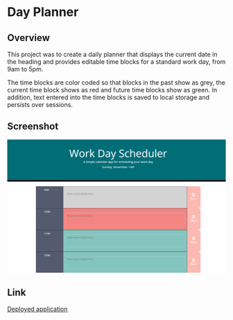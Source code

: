 # Day Planner

## Overview

This project was to create a daily planner that displays the current date in the heading and provides editable time blocks for a standard work day, from 9am to 5pm.

The time blocks are color coded so that blocks in the past show as grey, the current time block shows as red and future time blocks show as green.
In addition, text entered into the time blocks is saved to local storage and persists over sessions.

## Screenshot

![Screenshot of the deployed application](./assets/images/screenshot.png)

## Link

[Deployed application](https://ccroberts1.github.io/day-planner/)
